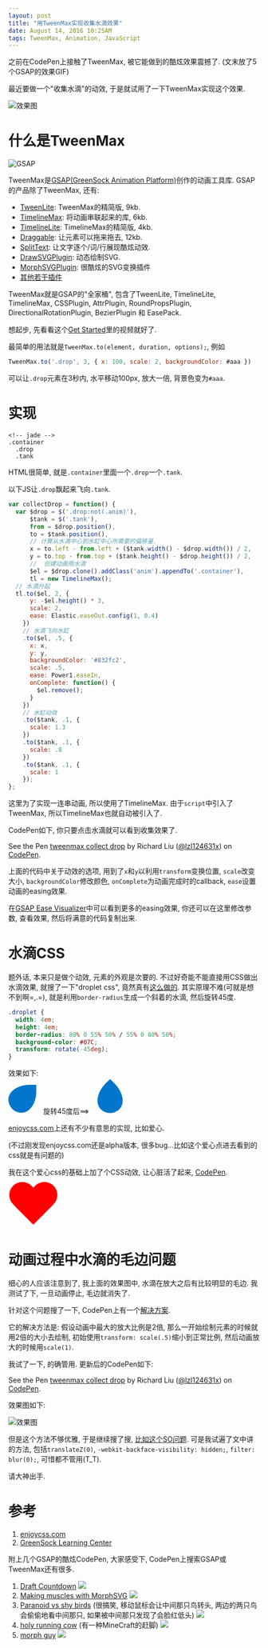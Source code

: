 ```yaml
---
layout: post
title: "用TweenMax实现收集水滴效果"
date: August 14, 2016 10:25AM
tags: TweenMax, Animation, JavaScript
---
```


之前在CodePen上接触了TweenMax, 被它能做到的酷炫效果震撼了. (文末放了5个GSAP的效果GIF)

最近要做一个"收集水滴"的动效, 于是就试用了一下TweenMax实现这个效果.

![效果图](/images/2016-08-14-tweenmax/collect-drop.gif)

# 什么是TweenMax

![GSAP](/images/2016-08-14-tweenmax/gsap.png)

TweenMax是[GSAP(GreenSock Animation Platform)](https://greensock.com/)创作的动画工具库. GSAP的产品除了TweenMax, 还有:

* [TweenLite](https://greensock.com/tweenlite): TweenMax的精简版, 9kb.
* [TimelineMax](https://greensock.com/timelinemax): 将动画串联起来的库, 6kb.
* [TimelineLite](https://greensock.com/timelinelite): TimelineMax的精简版, 4kb.
* [Draggable](https://greensock.com/draggable): 让元素可以拖来拖去, 12kb.
* [SplitText](https://greensock.com/SplitText): 让文字逐个/词/行展现酷炫动效.
* [DrawSVGPlugin](https://greensock.com/drawSVG): 动态绘制SVG.
* [MorphSVGPlugin](https://greensock.com/morphSVG): 很酷炫的SVG变换插件
* [其他若干插件](https://greensock.com/plugins/)

TweenMax就是GSAP的"全家桶", 包含了TweenLite, TimelineLite, TimelineMax, CSSPlugin, AttrPlugin, RoundPropsPlugin, DirectionalRotationPlugin, BezierPlugin 和 EasePack.

想起步, 先看看这个[Get Started](https://greensock.com/get-started-js)里的视频就好了.

最简单的用法就是`TweenMax.to(element, duration, options);`, 例如

```js
TweenMax.to('.drop', 3, { x: 100, scale: 2, backgroundColor: #aaa })
```

可以让`.drop`元素在3秒内, 水平移动100px, 放大一倍, 背景色变为`#aaa`.

# 实现

```jade
<!-- jade -->
.container
  .drop
  .tank
```

HTML很简单, 就是`.container`里面一个`.drop`一个`.tank`.

以下JS让`.drop`飘起来飞向`.tank`.

```js
var collectDrop = function() {
  var $drop = $('.drop:not(.anim)'),
      $tank = $('.tank'),
      from = $drop.position(),
      to = $tank.position(),
      // 计算从水滴中心到水缸中心所需要的偏移量.
      x = to.left - from.left + ($tank.width() - $drop.width()) / 2,
      y = to.top - from.top + ($tank.height() - $drop.height()) / 2,
      //  创建动画用水滴
      $el = $drop.clone().addClass('anim').appendTo('.container'),
      tl = new TimelineMax();
  // 水滴升起
  tl.to($el, 2, {
      y: -$el.height() * 3,
      scale: 2,
      ease: Elastic.easeOut.config(1, 0.4)
    })
    // 水滴飞向水缸
    .to($el, .5, {
      x: x,
      y: y,
      backgroundColor: '#832fc2',
      scale: .5,
      ease: Power1.easeIn,
      onComplete: function() {
        $el.remove();
      }
    })
    // 水缸动效
    .to($tank, .1, {
      scale: 1.3
    })
    .to($tank, .1, {
      scale: .8
    })
    .to($tank, .1, {
      scale: 1
    });
};
```
这里为了实现一连串动画, 所以使用了TimelineMax. 由于`script`中引入了TweenMax, 所以TimelineMax也就自动被引入了.

CodePen如下, 你只要点击水滴就可以看到收集效果了.

<p data-height="314" data-theme-id="0" data-slug-hash="akXJYK" data-default-tab="result" data-user="lzl124631x" data-embed-version="2" class="codepen">See the Pen <a href="http://codepen.io/lzl124631x/pen/akXJYK/">tweenmax collect drop</a> by Richard Liu (<a href="http://codepen.io/lzl124631x">@lzl124631x</a>) on <a href="http://codepen.io">CodePen</a>.</p>
<script async src="//assets.codepen.io/assets/embed/ei.js"></script>

上面的代码中关于动效的选项, 用到了`x`和`y`以利用`transform`变换位置, `scale`改变大小, `backgroundColor`修改颜色, `onComplete`为动画完成时的callback, `ease`设置动画的easing效果.

在[GSAP Ease Visualizer](http://greensock.com/ease-visualizer)中可以看到更多的easing效果, 你还可以在这里修改参数, 查看效果, 然后将满意的代码复制出来.

# 水滴CSS

题外话, 本来只是做个动效, 元素的外观是次要的. 不过好奇能不能直接用CSS做出水滴效果, 就搜了一下"droplet css", 竟然真有[这么做的](http://enjoycss.com/gallery/shapes/hw). 其实原理不难(可就是想不到啊=,.=), 就是利用`border-radius`生成一个斜着的水滴, 然后旋转45度.

```css
.droplet {
  width: 4em;
  height: 4em;
  border-radius: 80% 0 55% 50% / 55% 0 80% 50%;
  background-color: #07C;
  transform: rotate(-45deg);
}
```

效果如下: 

<style>
.droplet {
	display: inline-block;
  width: 4em;
  height: 4em;
  border-radius: 80% 0 55% 50% / 55% 0 80% 50%;
  background-color: #07C;
  transform: rotate(-45deg);
}
.droplet.before {
	transform: none;
}
</style>
<span class="droplet before"></span><span  style="padding: 0 1em; vertical-align: middle;">旋转45度后&#x27f9;</span><span class="droplet"></span>

[enjoycss.com](http://enjoycss.com)上还有不少有意思的实现, 比如爱心.

(不过刚发现enjoycss.com还是alpha版本, 很多bug...比如这个爱心点进去看到的css就是有问题的)

我在这个爱心css的基础上加了个CSS动效, 让心脏活了起来, [CodePen](http://codepen.io/lzl124631x/pen/pbGppZ).
<style>
.heart {
  display: block;
  -webkit-box-sizing: content-box;
  -moz-box-sizing: content-box;
  box-sizing: content-box;
  width: 100px;
  height: 90px;
  position: relative;
  animation: heartbeat .5s infinite;
}

.heart:before,
.heart:after {
  display: block;
  -webkit-box-sizing: content-box;
  -moz-box-sizing: content-box;
  box-sizing: content-box;
  width: 50px;
  height: 80px;
  position: absolute;
  content: "";
  -webkit-border-radius: 50px 50px 0 0;
  border-radius: 50px 50px 0 0;
  background: red;
}

.heart:before {
  top: 0;
  left: 50px;
  -webkit-transform: rotateZ(-45deg);
  transform: rotateZ(-45deg);
  -webkit-transform-origin: 0 100% 0;
  transform-origin: 0 100% 0;
}

.heart:after {
  top: 0;
  left: 0;
  -webkit-transform: rotateZ(45deg);
  transform: rotateZ(45deg);
  -webkit-transform-origin: 100% 100% 0;
  transform-origin: 100% 100% 0;
}

@keyframes heartbeat {
  80% {
    transform: scale(1.2);
  }
  100% {
    transform: scale(1);
  }
}
</style>
<span class="heart beating"></span>

# 动画过程中水滴的毛边问题

细心的人应该注意到了, 我上面的效果图中, 水滴在放大之后有比较明显的毛边. 我测试了下, 一旦动画停止, 毛边就消失了.

针对这个问题搜了一下, CodePen上有一个[解决方案](https://codepen.io/blucube/pen/eDBdg).

它的解决方法是: 假设动画中最大的放大比例是2倍, 那么一开始绘制元素的时候就用2倍的大小去绘制, 初始使用`transform: scale(.5)`缩小到正常比例, 然后动画放大的时候用`scale(1)`.

我试了一下, 的确管用. 更新后的CodePen如下:

<p data-height="314" data-theme-id="0" data-slug-hash="qNgpKJ" data-default-tab="result" data-user="lzl124631x" data-embed-version="2" class="codepen">See the Pen <a href="http://codepen.io/lzl124631x/pen/qNgpKJ/">tweenmax collect drop</a> by Richard Liu (<a href="http://codepen.io/lzl124631x">@lzl124631x</a>) on <a href="http://codepen.io">CodePen</a>.</p>
<script async src="//assets.codepen.io/assets/embed/ei.js"></script>

效果图如下:

![效果图](/images/2016-08-14-tweenmax/collect-drop-no-blur.gif)

但是这个方法不够优雅, 于是继续搜了搜, [比如这个SO问题](http://stackoverflow.com/questions/15464055/css-transition-effect-makes-image-blurry-moves-image-1px-in-chrome). 可是我试遍了文中讲的方法, 包括`translateZ(0)`, `-webkit-backface-visibility: hidden;`, `filter: blur(0);`, 可惜都不管用(T_T).

请大神出手.

# 参考

1. [enjoycss.com](http://enjoycss.com/)
1. [GreenSock Learning Center](https://greensock.com/learning/)

附上几个GSAP的酷炫CodePen, 大家感受下, CodePen上搜索GSAP或TweenMax还有很多.

1. [Draft Countdown](http://codepen.io/doriancami/pen/jEJvaV)
![](/images/2016-08-14-tweenmax/countdown.gif)
2. [Making muscles with MorphSVG](http://codepen.io/PointC/pen/zBKyMJ)
![](/images/2016-08-14-tweenmax/wimpy.gif)
3. [Paranoid vs shy birds](http://codepen.io/Yakudoo/pen/LVyJXw) (很搞笑, 移动鼠标会让中间那只鸟转头, 两边的两只鸟会偷偷地看中间那只, 如果被中间那只发现了会脸红低头)
![](/images/2016-08-14-tweenmax/shybird.gif)
4. [holy running cow](http://codepen.io/Yakudoo/pen/rVGraP) (有一种MineCraft的赶脚)
![](/images/2016-08-14-tweenmax/pig.gif)
5. [morph guy](http://codepen.io/cjgammon/pen/EVWjBO)
![](/images/2016-08-14-tweenmax/morph.gif)
